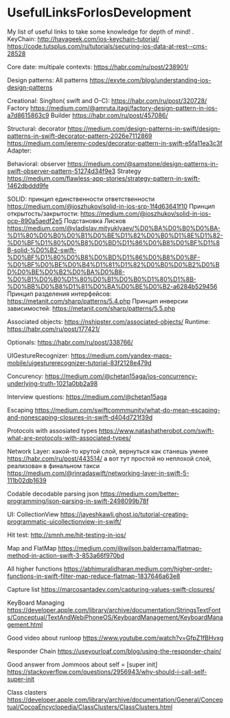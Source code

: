 # UsefulLinksForIosDevelopment
My list of useful links to take some knowledge for depth of mind!
.
KeyChain:
 http://hayageek.com/ios-keychain-tutorial/
https://code.tutsplus.com/ru/tutorials/securing-ios-data-at-rest--cms-28528

Core date: 
multipale contexts: https://habr.com/ru/post/238901/

Design patterns:
All patterns https://exyte.com/blog/understanding-ios-design-patterns

Creational:
Singlton( swift and O-C): https://habr.com/ru/post/320728/
Factory https://medium.com/@amruta.itagi/factory-design-pattern-in-ios-a7d8615863c9
Builder https://habr.com/ru/post/457086/


Structural: decorator https://medium.com/design-patterns-in-swift/design-patterns-in-swift-decorator-pattern-2026e7112869
https://medium.com/jeremy-codes/decorator-pattern-in-swift-e5fa11ea3c3f
Adapter: 




Behavioral: observer https://medium.com/@samstone/design-patterns-in-swift-observer-pattern-51274d34f9e3
Strategy https://medium.com/flawless-app-stories/strategy-pattern-in-swift-1462dbddd9fe

SOLID: принцип единственности ответственности 
https://medium.com/@ioszhukov/solid-in-ios-srp-1f4d63641f10
Принцип открытость/закрытости: https://medium.com/@ioszhukov/solid-in-ios-ocp-890a5aedf2e5
Подстановка Лисков https://medium.com/@vladislav.mityuklyaev/%D0%BA%D0%B0%D0%BA-%D1%80%D0%B0%D0%B1%D0%BE%D1%82%D0%B0%D1%8E%D1%82-%D0%BF%D1%80%D0%B8%D0%BD%D1%86%D0%B8%D0%BF%D1%8B-solid-%D0%B2-swift-%D0%BF%D1%80%D0%B8%D0%BD%D1%86%D0%B8%D0%BF-%D0%BF%D0%BE%D0%B4%D1%81%D1%82%D0%B0%D0%B2%D0%BD%D0%BE%D0%B2%D0%BA%D0%B8-%D0%B1%D0%B0%D1%80%D0%B1%D0%B0%D1%80%D1%8B-%D0%BB%D0%B8%D1%81%D0%BA%D0%BE%D0%B2-a6284b529456
Принцип разделения интерфейсов: 
https://metanit.com/sharp/patterns/5.4.php
Принцип инверсии зависимостей: 
https://metanit.com/sharp/patterns/5.5.php





Associated objects: https://nshipster.com/associated-objects/
 Runtime: https://habr.com/ru/post/177421/

Optionals: https://habr.com/ru/post/338766/

UIGestureRecognizer: https://medium.com/yandex-maps-mobile/uigesturerecognizer-tutorial-83f2128e479d


Concurency: https://medium.com/@chetan15aga/ios-concurrency-underlying-truth-1021a0bb2a98

Interview questions: https://medium.com/@chetan15aga

Escaping https://medium.com/swiftcommmunity/what-do-mean-escaping-and-nonescaping-closures-in-swift-d404d721f39d

Protocols with assosiated types https://www.natashatherobot.com/swift-what-are-protocols-with-associated-types/

Network Layer: какой-то крутой слой, вернуться как станешь умнее https://habr.com/ru/post/443514/
а вот тут простой но неплохой слой, реализован в финальном такси https://medium.com/@rinradaswift/networking-layer-in-swift-5-111b02db1639


Codable decodable parsing json  https://medium.com/better-programming/json-parsing-in-swift-2498099b78f

UI:
CollectionView https://jayeshkawli.ghost.io/tutorial-creating-programmatic-uicollectionview-in-swift/ 

Hit test: http://smnh.me/hit-testing-in-ios/

Map and FlatMap https://medium.com/@wilson.balderrama/flatmap-method-in-action-swift-3-853a66f970bd

All higher functions https://abhimuralidharan.medium.com/higher-order-functions-in-swift-filter-map-reduce-flatmap-1837646a63e8


Capture list https://marcosantadev.com/capturing-values-swift-closures/

KeyBoard Managing https://developer.apple.com/library/archive/documentation/StringsTextFonts/Conceptual/TextAndWebiPhoneOS/KeyboardManagement/KeyboardManagement.html

Good video about runloop https://www.youtube.com/watch?v=GfpZ1fBHvxg

Responder Chain https://useyourloaf.com/blog/using-the-responder-chain/

Good answer from Jommoos about self = [super init] https://stackoverflow.com/questions/2956943/why-should-i-call-self-super-init

Class clasters https://developer.apple.com/library/archive/documentation/General/Conceptual/CocoaEncyclopedia/ClassClusters/ClassClusters.html 

